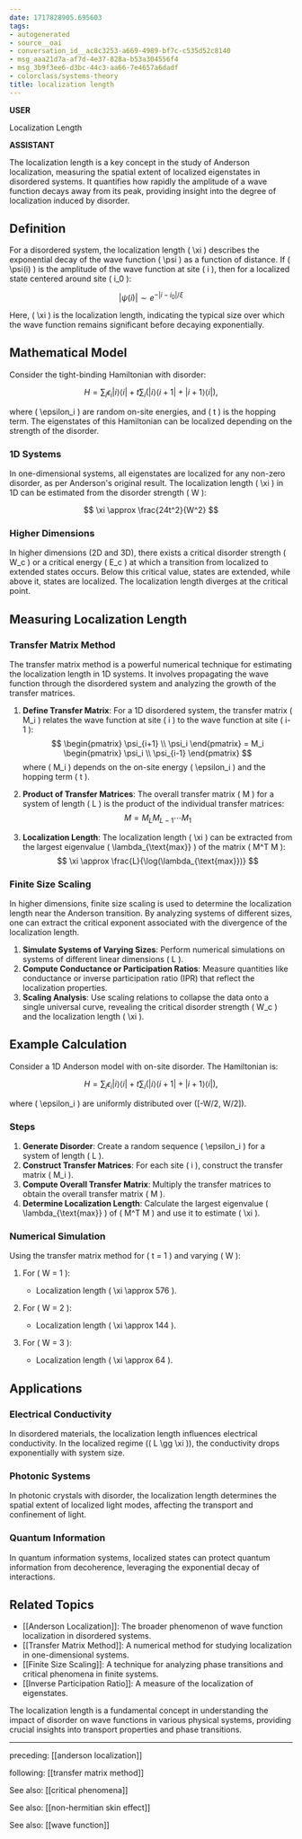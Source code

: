 ```yaml
---
date: 1717828905.695603
tags:
- autogenerated
- source__oai
- conversation_id__ac8c3253-a669-4989-bf7c-c535d52c8140
- msg_aaa21d7a-af7d-4e37-828a-b53a304556f4
- msg_3b9f3ee6-d3bc-44c3-aa66-7e4657a6dadf
- colorclass/systems-theory
title: localization length
---
```


**USER**

Localization Length


**ASSISTANT**

The localization length is a key concept in the study of Anderson localization, measuring the spatial extent of localized eigenstates in disordered systems. It quantifies how rapidly the amplitude of a wave function decays away from its peak, providing insight into the degree of localization induced by disorder.

## Definition

For a disordered system, the localization length \( \xi \) describes the exponential decay of the wave function \( \psi \) as a function of distance. If \( \psi(i) \) is the amplitude of the wave function at site \( i \), then for a localized state centered around site \( i_0 \):

$$
|\psi(i)| \sim e^{-|i - i_0| / \xi}
$$

Here, \( \xi \) is the localization length, indicating the typical size over which the wave function remains significant before decaying exponentially.

## Mathematical Model

Consider the tight-binding Hamiltonian with disorder:

$$
H = \sum_{i} \epsilon_i |i\rangle \langle i| + t \sum_{i} (|i\rangle \langle i+1| + |i+1\rangle \langle i|),
$$

where \( \epsilon_i \) are random on-site energies, and \( t \) is the hopping term. The eigenstates of this Hamiltonian can be localized depending on the strength of the disorder.

### 1D Systems

In one-dimensional systems, all eigenstates are localized for any non-zero disorder, as per Anderson's original result. The localization length \( \xi \) in 1D can be estimated from the disorder strength \( W \):

$$
\xi \approx \frac{24t^2}{W^2}
$$

### Higher Dimensions

In higher dimensions (2D and 3D), there exists a critical disorder strength \( W_c \) or a critical energy \( E_c \) at which a transition from localized to extended states occurs. Below this critical value, states are extended, while above it, states are localized. The localization length diverges at the critical point.

## Measuring Localization Length

### Transfer Matrix Method

The transfer matrix method is a powerful numerical technique for estimating the localization length in 1D systems. It involves propagating the wave function through the disordered system and analyzing the growth of the transfer matrices.

1. **Define Transfer Matrix**: For a 1D disordered system, the transfer matrix \( M_i \) relates the wave function at site \( i \) to the wave function at site \( i-1 \):
   $$
   \begin{pmatrix}
   \psi_{i+1} \\
   \psi_i
   \end{pmatrix}
   = M_i
   \begin{pmatrix}
   \psi_i \\
   \psi_{i-1}
   \end{pmatrix}
   $$
   where \( M_i \) depends on the on-site energy \( \epsilon_i \) and the hopping term \( t \).

2. **Product of Transfer Matrices**: The overall transfer matrix \( M \) for a system of length \( L \) is the product of the individual transfer matrices:
   $$
   M = M_L M_{L-1} \cdots M_1
   $$

3. **Localization Length**: The localization length \( \xi \) can be extracted from the largest eigenvalue \( \lambda_{\text{max}} \) of the matrix \( M^T M \):
   $$
   \xi \approx \frac{L}{\log(\lambda_{\text{max}})}
   $$

### Finite Size Scaling

In higher dimensions, finite size scaling is used to determine the localization length near the Anderson transition. By analyzing systems of different sizes, one can extract the critical exponent associated with the divergence of the localization length.

1. **Simulate Systems of Varying Sizes**: Perform numerical simulations on systems of different linear dimensions \( L \).
2. **Compute Conductance or Participation Ratios**: Measure quantities like conductance or inverse participation ratio (IPR) that reflect the localization properties.
3. **Scaling Analysis**: Use scaling relations to collapse the data onto a single universal curve, revealing the critical disorder strength \( W_c \) and the localization length \( \xi \).

## Example Calculation

Consider a 1D Anderson model with on-site disorder. The Hamiltonian is:

$$
H = \sum_{i} \epsilon_i |i\rangle \langle i| + t \sum_{i} (|i\rangle \langle i+1| + |i+1\rangle \langle i|),
$$

where \( \epsilon_i \) are uniformly distributed over \([-W/2, W/2]\).

### Steps

1. **Generate Disorder**: Create a random sequence \( \epsilon_i \) for a system of length \( L \).
2. **Construct Transfer Matrices**: For each site \( i \), construct the transfer matrix \( M_i \).
3. **Compute Overall Transfer Matrix**: Multiply the transfer matrices to obtain the overall transfer matrix \( M \).
4. **Determine Localization Length**: Calculate the largest eigenvalue \( \lambda_{\text{max}} \) of \( M^T M \) and use it to estimate \( \xi \).

### Numerical Simulation

Using the transfer matrix method for \( t = 1 \) and varying \( W \):

1. For \( W = 1 \):
   - Localization length \( \xi \approx 576 \).

2. For \( W = 2 \):
   - Localization length \( \xi \approx 144 \).

3. For \( W = 3 \):
   - Localization length \( \xi \approx 64 \).

## Applications

### Electrical Conductivity

In disordered materials, the localization length influences electrical conductivity. In the localized regime (\( L \gg \xi \)), the conductivity drops exponentially with system size.

### Photonic Systems

In photonic crystals with disorder, the localization length determines the spatial extent of localized light modes, affecting the transport and confinement of light.

### Quantum Information

In quantum information systems, localized states can protect quantum information from decoherence, leveraging the exponential decay of interactions.

## Related Topics

- [[Anderson Localization]]: The broader phenomenon of wave function localization in disordered systems.
- [[Transfer Matrix Method]]: A numerical method for studying localization in one-dimensional systems.
- [[Finite Size Scaling]]: A technique for analyzing phase transitions and critical phenomena in finite systems.
- [[Inverse Participation Ratio]]: A measure of the localization of eigenstates.

The localization length is a fundamental concept in understanding the impact of disorder on wave functions in various physical systems, providing crucial insights into transport properties and phase transitions.


---

preceding: [[anderson localization]]  


following: [[transfer matrix method]]

See also: [[critical phenomena]]


See also: [[non-hermitian skin effect]]


See also: [[wave function]]